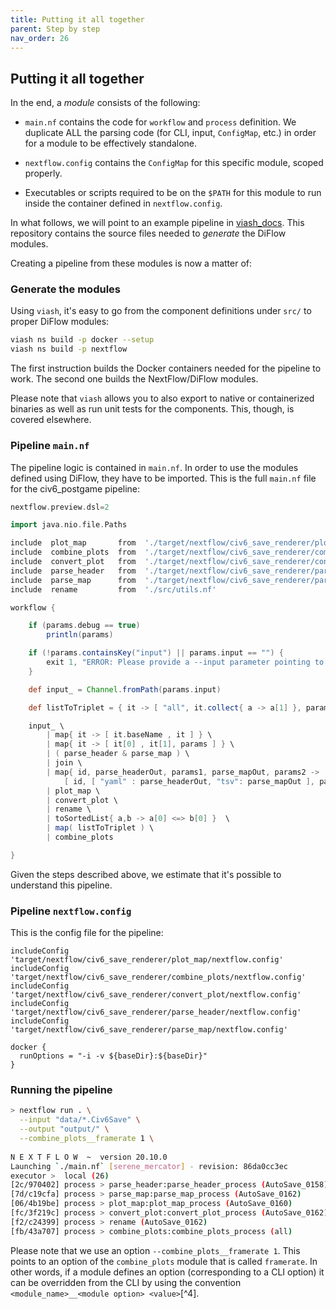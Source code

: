 ```yaml
---
title: Putting it all together
parent: Step by step
nav_order: 26
---
```


## Putting it all together

In the end, a *module* consists of the following:

-   `main.nf` contains the code for `workflow` and `process` definition.
    We duplicate ALL the parsing code (for CLI, input, `ConfigMap`,
    etc.) in order for a module to be effectively standalone.

-   `nextflow.config` contains the `ConfigMap` for this specific module,
    scoped properly.

-   Executables or scripts required to be on the `$PATH` for this module
    to run inside the container defined in `nextflow.config`.

In what follows, we will point to an example pipeline in
[viash_docs](https://github.com/data-intuitive/viash_docs/blob/master/examples/civ6_postgame/main.nf).
This repository contains the source files needed to *generate* the
DiFlow modules.

Creating a pipeline from these modules is now a matter of:

### Generate the modules

Using `viash`, it's easy to go from the component definitions under
`src/` to proper DiFlow modules:

``` sh
viash ns build -p docker --setup
viash ns build -p nextflow
```

The first instruction builds the Docker containers needed for the
pipeline to work. The second one builds the NextFlow/DiFlow modules.

Please note that `viash` allows you to also export to native or
containerized binaries as well as run unit tests for the components.
This, though, is covered elsewhere.

### Pipeline `main.nf`

The pipeline logic is contained in `main.nf`. In order to use the
modules defined using DiFlow, they have to be imported. This is the full
`main.nf` file for the civ6_postgame pipeline:

``` groovy
nextflow.preview.dsl=2

import java.nio.file.Paths

include  plot_map       from  './target/nextflow/civ6_save_renderer/plot_map/main.nf'       params(params)
include  combine_plots  from  './target/nextflow/civ6_save_renderer/combine_plots/main.nf'  params(params)
include  convert_plot   from  './target/nextflow/civ6_save_renderer/convert_plot/main.nf'   params(params)
include  parse_header   from  './target/nextflow/civ6_save_renderer/parse_header/main.nf'   params(params)
include  parse_map      from  './target/nextflow/civ6_save_renderer/parse_map/main.nf'      params(params)
include  rename         from  './src/utils.nf'

workflow {

    if (params.debug == true)
        println(params)

    if (!params.containsKey("input") || params.input == "") {
        exit 1, "ERROR: Please provide a --input parameter pointing to .Civ6Save file(s)"
    }

    def input_ = Channel.fromPath(params.input)

    def listToTriplet = { it -> [ "all", it.collect{ a -> a[1] }, params ] }

    input_ \
        | map{ it -> [ it.baseName , it ] } \
        | map{ it -> [ it[0] , it[1], params ] } \
        | ( parse_header & parse_map ) \
        | join \
        | map{ id, parse_headerOut, params1, parse_mapOut, params2 ->
            [ id, [ "yaml" : parse_headerOut, "tsv": parse_mapOut ], params1 ] } \
        | plot_map \
        | convert_plot \
        | rename \
        | toSortedList{ a,b -> a[0] <=> b[0] }  \
        | map( listToTriplet ) \
        | combine_plots

}
```

Given the steps described above, we estimate that it's possible to
understand this pipeline.

### Pipeline `nextflow.config`

This is the config file for the pipeline:

    includeConfig 'target/nextflow/civ6_save_renderer/plot_map/nextflow.config'
    includeConfig 'target/nextflow/civ6_save_renderer/combine_plots/nextflow.config'
    includeConfig 'target/nextflow/civ6_save_renderer/convert_plot/nextflow.config'
    includeConfig 'target/nextflow/civ6_save_renderer/parse_header/nextflow.config'
    includeConfig 'target/nextflow/civ6_save_renderer/parse_map/nextflow.config'

    docker {
      runOptions = "-i -v ${baseDir}:${baseDir}"
    }

### Running the pipeline

``` sh
> nextflow run . \
  --input "data/*.Civ6Save" \
  --output "output/" \
  --combine_plots__framerate 1 \
 
N E X T F L O W  ~  version 20.10.0
Launching `./main.nf` [serene_mercator] - revision: 86da0cc3ec
executor >  local (26)
[2c/970402] process > parse_header:parse_header_process (AutoSave_0158) [100%] 5 of 5 ✔
[7d/c19cfa] process > parse_map:parse_map_process (AutoSave_0162)       [100%] 5 of 5 ✔
[06/4b19be] process > plot_map:plot_map_process (AutoSave_0160)         [100%] 5 of 5 ✔
[fc/3f219c] process > convert_plot:convert_plot_process (AutoSave_0162) [100%] 5 of 5 ✔
[f2/c24399] process > rename (AutoSave_0162)                            [100%] 5 of 5 ✔
[fb/43a707] process > combine_plots:combine_plots_process (all)         [100%] 1 of 1 ✔
```

Please note that we use an option `--combine_plots__framerate 1`. This
points to an option of the `combine_plots` module that is called
`framerate`. In other words, if a module defines an option
(corresponding to a CLI option) it can be overridden from the CLI by
using the convention `<module_name>__<module option> <value>`[^4].

